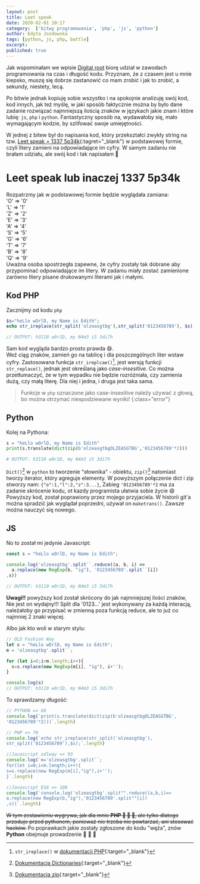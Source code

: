 ```yaml
---
layout: post
title: Leet speak
date: 2020-02-01 10:17
category:  ['bitwy programowania', 'php', 'js', 'python']
author: Edyta Jozdowska
tags: [python, js, php, battle]
excerpt: 
published: true
---
```

Jak wspominałam we wpisie [Digital root](../digital_root) biorę udział w zawodach programowania na czas i długość kodu. Przyznam, że z&nbsp;czasem jest u mnie kiepsko, muszę się dobrze zastanowić co mam zrobić i jak to zrobić, a sekundy, niestety, lecą.  

Po bitwie jednak kopiuję sobie wszystko i na spokojnie analizuję swój kod, kod innych, jak też myślę, w jaki sposób faktycznie można by było dane zadanie rozwiązać najmniejszą ilością znaków w&nbsp;językach jakie znam i które lubię: `js`, `php` i `python`. Fantastyczny sposób na, wydawałoby się, mało wymagającym kodzie, by szlifować swoje umiejętności.

W jednej z bitew był do napisania kod, który przekształci zwykły string na tzw. [Leet speak = 1337 5p34k](https://pl.wikipedia.org/wiki/Leet_speak){:tagret="_blank"} w podstawowej formie, czyli litery zamieni na odpowiadające im cyfry.
W samym zadaniu nie brałam udziału, ale swój kod i tak napisałam :rofl: 

# Leet speak lub inaczej 1337 5p34k
Rozpatrzmy jak w podstawowej formie będzie wyglądała zamiana:  
'O' => '0'  
'L' => '1'  
'Z' => '2'  
'E' => '3'  
'A' => '4'  
'S' => '5'  
'G' => '6'  
'T' => '7'  
'B' => '8'  
'Q' => '9'  
Uważna osoba spostrzegła zapewne, że cyfry zostały tak dobrane aby przypominać odpowiadające im litery. 
W zadaniu miały zostać zamienione zarówno litery pisane drukowanymi literami jak i małymi.

## Kod PHP
Zacznijmy od kodu `php`
```php
$s="heLlo wOrlD, my Name is Edith";
echo str_ireplace(str_split('olzeasgtbg'),str_split('0123456789'), $s);

// OUTPUT: h3110 w0r1D, my N4m3 i5 3di7h
```
Sam kod wygląda bardzo prosto prawda :smile:.  
Weź ciąg znaków, zamień go na tablicę i dla poszczególnych liter wstaw cyfry. Zastosowana funkcja `str_ireplcae()`[^1], jest wersją funkcji `str_replace()`, jednak jest określaną jako *case-insesitive*. Co można przetłumaczyć, że w tym wypadku nie będzie rozróżniała, czy zamienia dużą, czy małą literę. Dla niej i jedna, i druga jest taka sama.  
>Funkcje w `php` oznaczone jako case-insesitive należy używać z głową, bo można otrzymać niespodziewane wyniki!
{:class="error"}




## Python
Kolej na Pythona:
```python
s = "heLlo wOrlD, my Name is Edith"
print(s.translate(dict(zip(b'olzeasgtbgOLZEASGTBG','0123456789'*2)))

# OUTPUT: h3110 w0r1D, my N4m3 i5 3di7h
```
`Dict()`[^2] w `python` to tworzenie "słownika" - obiektu, `zip()`[^3] natomiast tworzy iterator, który agreguje elementy. W powyższym połączenie dict i zip stworzy nam: `{"o":1,"l":2,"z":3...}`,  Zabieg `'0123456789'*2` ma za zadanie skrócenie kodu, ot kazdy programista ułatwia sobie życie :smile: Powyższy kod, został poprawiony przez mojego przyjaciela. W historii git'a można spradzić jak wyglądał poprzedni, używał on `maketrans()`. Zawsze można nauczyć się nowego.

## JS
No to został mi jedynie Javascript:
```javascript
const s = "heLlo wOrlD, my Name is Edith";

console.log('olzeasgtbg'.split``.reduce((a, b, i) => 
  a.replace(new RegExp(b, "ig"), '0123456789'.split``[i])
,s))

// OUTPUT: h3110 w0r1D, my N4m3 i5 3di7h
```
**Uwagi!!** powyższy kod został skrócony do jak najmniejszej ilości znaków, Nie jest on wydajny!!! Split dla '0123...' jest wykonywany za każdą interacją, należałoby go przypisać w zmienną poza funkcją reduce, ale to już co najmniej 2 znaki więcej. 


Albo jak kto woli w starym stylu:
```javascript
// OLD Fashion Way
let s = "heLlo wOrlD, my Name is Edith";
m = 'olzeasgtbg'.split``;

for (let i=0;i<m.length;i++){
  s=s.replace(new RegExp(m[i], "ig"), i+'');
}

console.log(s)
// OUTPUT: h3110 w0r1D, my N4m3 i5 3di7h
```

To sprawdzamy długość:
```javascript
// PYTHON => 68
console.log(`print(s.translate(dict(zip(b'olzeasgtbgOLZEASGTBG',
'0123456789'*2)))`.length)

// PHP => 70
console.log(`echo str_ireplace(str_split('olzeasgtbg'),
str_split('0123456789'),$s);`.length)

//Javascript odlway => 93
console.log(`m='olzeasgtbg'.split``;
for(let i=0;i<m.length;i++){
s=s.replace(new RegExp(m[i],"ig"),i+'');
}`.length)

//Javascript ES6 => 108
console.log(`console.log('olzeasgtbg'.split"".reduce((a,b,i)=>
a.replace(new RegExp(b,"ig"),'0123456789'.split""[i])
,s))`.length)
```
<strike>W tym zestawieniu wygrywa, jak dla mnie **PHP :1st_place_medal: :1st_place_medal: :1st_place_medal:**, ale tylko dlatego przoduje przed pythonem, ponieważ nie trzeba nic powtarzać, ani stosować hacków.</strike>
Po poprawkach jakie zostały zgłoszone do kodu "węża", znów **Python** obejmuje prowadzenie  :1st_place_medal: :1st_place_medal: :1st_place_medal:


[^1]: `str_ireplace()` w [dokumentacji PHP](https://www.php.net/manual/en/function.str-ireplace.php){:target="_blank"}
[^2]: [Dokumentacja Dictionaries](https://docs.python.org/3/tutorial/datastructures.html#dictionaries){:target="_blank"}
[^3]: [Dokumentacja zip](https://docs.python.org/3.3/library/functions.html#zip){:target="_blank"}



